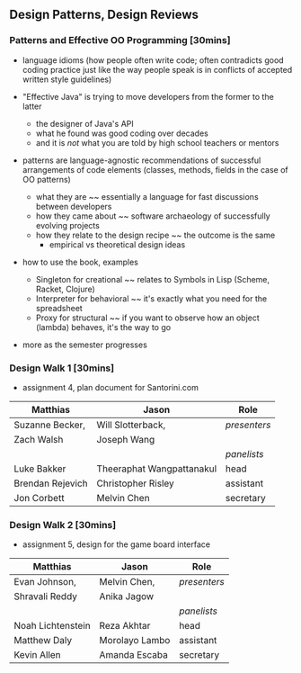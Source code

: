 ## Design Patterns, Design Reviews 

### Patterns and Effective OO Programming  [30mins]

- language idioms (how people often write code; often contradicts good
  coding practice just like the way people speak is in conflicts of
  accepted written style guidelines) 

- "Effective Java" is trying to move developers from the former to the
  latter 

  - the designer of Java's API 
  - what he found was good coding over decades 
  - and it is _not_ what you are told by high school teachers or mentors

- patterns are language-agnostic recommendations of successful arrangements
  of code elements (classes, methods, fields in the case of OO patterns) 

  - what they are ~~ essentially a language for fast discussions between developers
  - how they came about ~~ software archaeology of successfully evolving projects 
  - how they relate to the design recipe ~~ the outcome is the same 
    - empirical vs theoretical design ideas 

- how to use the book, examples 
  - Singleton for creational ~~ relates to Symbols in Lisp (Scheme, Racket, Clojure)
  - Interpreter for behavioral ~~ it's exactly what you need for the spreadsheet
  - Proxy for structural ~~ if you want to observe how an object (lambda)
    behaves, it's the way to go
  
- more as the semester progresses 

### Design Walk 1 [30mins]

- assignment 4, plan document for Santorini.com 

| Matthias   	         | Jason  		  | Role		   |
| ---------------------- | ---------------------- | ---------------------- |
| Suzanne Becker, 	 | Will Slotterback, 	  | *presenters*	   |
| Zach Walsh 		 | Joseph Wang 		  | 			   |
| 			 | 			  | *panelists*		   |
| Luke Bakker  	      	 | Theeraphat Wangpattanakul | head	   	   |	
| Brendan Rejevich 	 | Christopher Risley     | assistant	   	   |
| Jon Corbett      	 | Melvin Chen            | secretary	   	   |

### Design Walk 2 [30mins]

- assignment 5, design for the game board interface 

| Matthias   	         | Jason  		  | Role		   |
| ---------------------- | ---------------------- | ---------------------- |
| Evan Johnson,  	 | Melvin Chen, 	  | *presenters*	   |
| Shravali Reddy 	 | Anika Jagow  	  | 			   |
| 			 | 			  | *panelists*		   |
| Noah Lichtenstein    	 | Reza Akhtar    	  | head	   	   |	
| Matthew Daly      	 | Morolayo Lambo  	  | assistant	   	   |
| Kevin Allen       	 | Amanda Escaba   	  | secretary	   	   |


